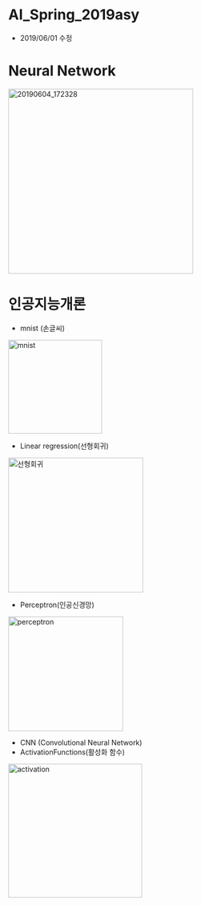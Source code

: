 # AI_Spring_2019asy
* 2019/06/01 수정
# Neural Network
<img width="369" alt="20190604_172328" src="https://user-images.githubusercontent.com/44018024/58863654-391c3880-86ee-11e9-8513-e726d34e63d2.png">

# 인공지능개론
* mnist (손글씨)
 <img width="187" alt="mnist" src="https://user-images.githubusercontent.com/44018024/58864527-e04d9f80-86ef-11e9-91f8-a302e4fcca17.png">

* Linear regression(선형회귀)
<img width="269" alt="선형회귀" src="https://user-images.githubusercontent.com/44018024/58865067-d8422f80-86f0-11e9-86fe-eb2bdda33ad3.png">

* Perceptron(인공신경망)
<img width="229" alt="perceptron" src="https://user-images.githubusercontent.com/44018024/58865089-e7c17880-86f0-11e9-805b-72219459a394.png">

* CNN (Convolutional Neural Network)
* ActivationFunctions(활성화 함수)
<img width="267" alt="activation" src="https://user-images.githubusercontent.com/44018024/58865033-c3fe3280-86f0-11e9-820b-06ce2ade87e6.png">
